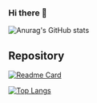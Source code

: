 ### Hi there 👋

<!--
**Poison02/Poison02** is a ✨ _special_ ✨ repository because its `README.md` (this file) appears on your GitHub profile.

Here are some ideas to get you started:

- 🔭 I’m currently working on ...
- 🌱 I’m currently learning ...
- 👯 I’m looking to collaborate on ...
- 🤔 I’m looking for help with ...
- 💬 Ask me about ...
- 📫 How to reach me: ...
- 😄 Pronouns: ...
- ⚡ Fun fact: ...
-->
![Anurag's GitHub stats](https://github-readme-stats.vercel.app/api?username=Poison02&show_icons=true&theme=dark)
## Repository
[![Readme Card](https://github-readme-stats.vercel.app/api/pin/?username=Poison02&repo=Java-Note)](https://github.com/anuraghazra/github-readme-stats)

[![Top Langs](https://github-readme-stats.vercel.app/api/top-langs/?username=Poison02)](https://github.com/anuraghazra/github-readme-stats)
